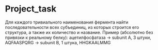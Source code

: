 # Project_task
  Для каждого тривиального наименования фермента найти последовательности всех субъединиц, из которых строится его структура, а также их количество и название.
Пример (абсолютно без привязки к реальному белку):
ацетилфосфатаза
-> subunit A, 3 штуки, AQFAASPQRG
-> subunit B, 1 штука, HHGKAALMMG
